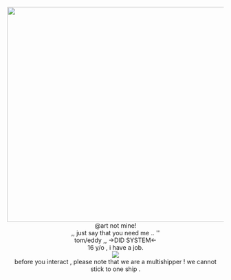 <p align="center"> <img src="https://i.pinimg.com/736x/e6/bb/b8/e6bbb876d7949eb9faa7295e202c0a5e.jpg" width="750" height="500"> <br> @art not mine! <br>  ,, just say that you need me .. ''<br> tom/eddy ,, ->DID SYSTEM<- <br> 16 y/o , i have a job. <br> <img src="https://i.pinimg.com/736x/95/e3/2f/95e32fd980243e443761032cab0624d7.jpg"><br> before you interact , please note that we are a multishipper ! we cannot stick to one ship .  </p>
